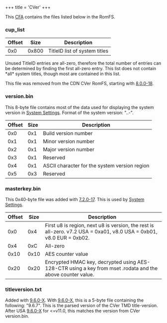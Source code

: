 +++
title = 'CVer'
+++

This [CFA](NCCH#CFA "wikilink") contains the files listed below in the
RomFS.

### cup_list

| Offset | Size  | Description                   |
|--------|-------|-------------------------------|
| 0x0    | 0x800 | TitleID list of system titles |

Unused TitleID entries are all-zero, therefore the total number of
entries can be determined by finding the first all-zero entry. This list
does not contain \*all\* system titles, though most are contained in
this list.

This file was removed from the CDN CVer RomFS, starting with
[8.0.0-18](8.0.0-18 "wikilink").

### version.bin

This 8-byte file contains most of the data used for displaying the
system version in [System Settings](System_Settings "wikilink"). Format
of the system version:
"<major>.<minor>.<build>-[<revision><region>](NVer "wikilink")".

| Offset | Size | Description                                   |
|--------|------|-----------------------------------------------|
| 0x0    | 0x1  | Build version number                          |
| 0x1    | 0x1  | Minor version number                          |
| 0x2    | 0x1  | Major version number                          |
| 0x3    | 0x1  | Reserved                                      |
| 0x4    | 0x1  | ASCII character for the system version region |
| 0x5    | 0x3  | Reserved                                      |

### masterkey.bin

This 0x40-byte file was added with [7.2.0-17](7.2.0-17 "wikilink"). This
is used by [System
Settings](System_Settings#Parental_Controls_Reset "wikilink").

| Offset | Size | Description                                                                                                         |
|--------|------|---------------------------------------------------------------------------------------------------------------------|
| 0x0    | 0x4  | First u8 is region, next u8 is version, the rest is all-zero. v7.2 USA = 0xa01, v8.0 USA = 0xb01, v8.0 EUR = 0xb02. |
| 0x4    | 0xC  | All-zero                                                                                                            |
| 0x10   | 0x10 | AES counter value                                                                                                   |
| 0x20   | 0x20 | Encrypted HMAC key, decrypted using AES-128-CTR using a key from mset .rodata and the above counter value.          |

### titleversion.txt

Added with [9.6.0-X](9.6.0-24 "wikilink"). With
[9.6.0-X](9.6.0-24 "wikilink"), this is a 5-byte file containing the
following: "9.6.7". This is the parsed version of the CVer TMD
title-version. After USA [9.6.0-X](9.6.0-24 "wikilink") for \<=v11.0,
this matches the version from CVer version.bin.
